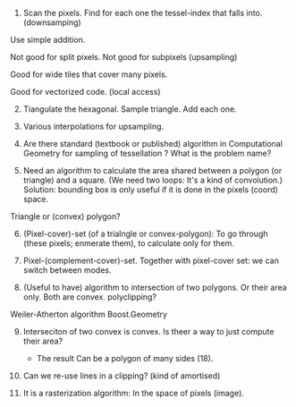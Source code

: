 
1. Scan the pixels. Find for each one the tessel-index that falls into. (downsamping)

Use simple addition.

Not good for split pixels. Not good for subpixels (upsampling)

Good for wide tiles that cover many pixels.

Good for vectorized code. (local access)

2. Tiangulate the hexagonal. Sample triangle. Add each one.

3. Various interpolations for upsampling.

4. Are there standard (textbook or published) algorithm in Computational Geometry for sampling of tessellation ? What is the problem name?

5. Need an algorithm to calculate the area shared between a polygon (or triangle) and a square.
(We need two loops: It's a kind of convolution.)
Solution: bounding box is only useful if it is done in the pixels (coord) space.

Triangle or (convex) polygon?

6. (Pixel-cover)-set (of a trialngle or convex-polygon): To go through (these pixels; enmerate them), to calculate only for them.

7. Pixel-(complement-cover)-set. Together with pixel-cover set: we can switch between modes.

8. (Useful to have) algorithm to intersection of two polygons. Or their area only. Both are convex.
polyclipping?

Weiler-Atherton algorithm
Boost.Geometry

9. Interseciton of two convex is convex. Is theer a way to just compute their area?
   * The result Can be a polygon of many sides (18).

10. Can we re-use lines in a clipping? (kind of amortised)

11. It is a rasterization algorithm: In the space of pixels (image).
